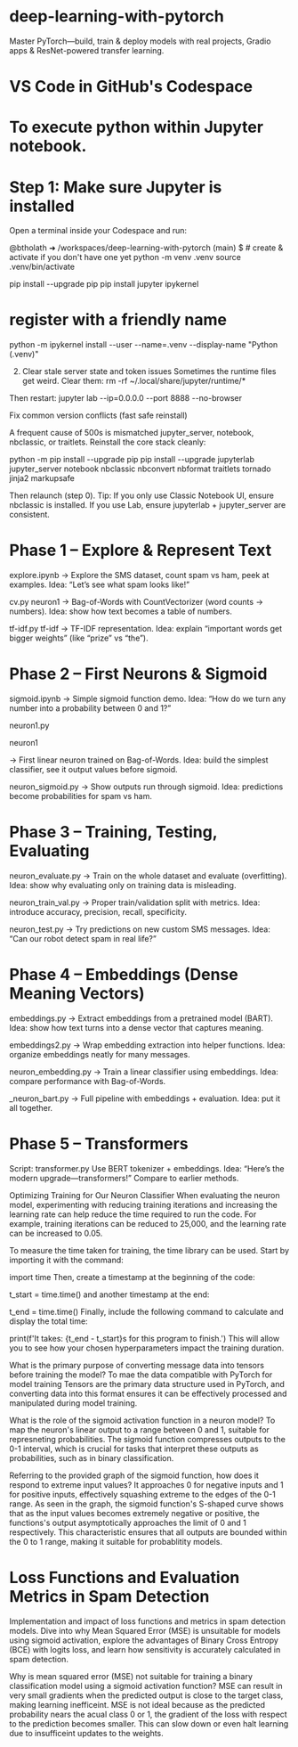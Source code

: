 # deep-learning-with-pytorch
Master PyTorch—build, train &amp; deploy models with real projects, Gradio apps &amp; ResNet-powered transfer learning.


# VS Code in GitHub's Codespace
# To execute python within Jupyter notebook.
# Step 1: Make sure Jupyter is installed
Open a terminal inside your Codespace and run:

@btholath ➜ /workspaces/deep-learning-with-pytorch (main) $ # create & activate if you don't have one yet
python -m venv .venv
source .venv/bin/activate

pip install --upgrade pip
pip install jupyter ipykernel

# register with a friendly name
python -m ipykernel install --user --name=.venv --display-name "Python (.venv)"



2) Clear stale server state and token issues
Sometimes the runtime files get weird. Clear them:
rm -rf ~/.local/share/jupyter/runtime/*


Then restart:
jupyter lab --ip=0.0.0.0 --port 8888 --no-browser


Fix common version conflicts (fast safe reinstall)

A frequent cause of 500s is mismatched jupyter_server, notebook, nbclassic, or traitlets. Reinstall the core stack cleanly:

python -m pip install --upgrade pip
pip install --upgrade jupyterlab jupyter_server notebook nbclassic nbconvert nbformat traitlets tornado jinja2 markupsafe

Then relaunch (step 0).
Tip: If you only use Classic Notebook UI, ensure nbclassic is installed. If you use Lab, ensure jupyterlab + jupyter_server are consistent.




# Phase 1 – Explore & Represent Text

explore.ipynb → Explore the SMS dataset, count spam vs ham, peek at examples.
Idea: “Let’s see what spam looks like!”

cv.py neuron1  → Bag-of-Words with CountVectorizer (word counts → numbers).
Idea: show how text becomes a table of numbers.

tf-idf.py tf-idf  → TF-IDF representation.
Idea: explain “important words get bigger weights” (like “prize” vs “the”).


# Phase 2 – First Neurons & Sigmoid

sigmoid.ipynb → Simple sigmoid function demo.
Idea: “How do we turn any number into a probability between 0 and 1?”

neuron1.py

neuron1

 → First linear neuron trained on Bag-of-Words.
Idea: build the simplest classifier, see it output values before sigmoid.

neuron_sigmoid.py → Show outputs run through sigmoid.
Idea: predictions become probabilities for spam vs ham.



# Phase 3 – Training, Testing, Evaluating

neuron_evaluate.py → Train on the whole dataset and evaluate (overfitting).
Idea: show why evaluating only on training data is misleading.

neuron_train_val.py → Proper train/validation split with metrics.
Idea: introduce accuracy, precision, recall, specificity.

neuron_test.py → Try predictions on new custom SMS messages.
Idea: “Can our robot detect spam in real life?”


# Phase 4 – Embeddings (Dense Meaning Vectors)

embeddings.py → Extract embeddings from a pretrained model (BART).
Idea: show how text turns into a dense vector that captures meaning.

embeddings2.py → Wrap embedding extraction into helper functions.
Idea: organize embeddings neatly for many messages.

neuron_embedding.py → Train a linear classifier using embeddings.
Idea: compare performance with Bag-of-Words.

_neuron_bart.py → Full pipeline with embeddings + evaluation.
Idea: put it all together.




# Phase 5 – Transformers
Script: transformer.py
Use BERT tokenizer + embeddings.
Idea: “Here’s the modern upgrade—transformers!” Compare to earlier methods.




Optimizing Training for Our Neuron Classifier
When evaluating the neuron model, experimenting with reducing training iterations and increasing the learning rate can help reduce the time required to run the code. For example, training iterations can be reduced to 25,000, and the learning rate can be increased to 0.05.

To measure the time taken for training, the time library can be used. Start by importing it with the command:

import time
Then, create a timestamp at the beginning of the code:

t_start = time.time()
and another timestamp at the end:

t_end = time.time()
Finally, include the following command to calculate and display the total time:

print(f'It takes: {t_end - t_start}s for this program to finish.')
This will allow you to see how your chosen hyperparameters impact the training duration.


What is the primary purpose of converting message data into tensors before training the model?
To mae the data compatible with PyTorch for model training
Tensors are the primary data structure used in PyTorch, and converting data into this format ensures it can be effectively processed  and manipulated during model training.


What is the role of the sigmoid activation function in a neuron model?
To map the neuron's linear output to a range between 0 and 1, suitable for represneting probabilities.
The sigmoid function compresses outputs to the 0-1 interval, which is crucial for tasks that interpret these outputs as probabilities, such as in binary classification.

Referring to the provided graph of the sigmoid function, how does it respond to extreme input values?
It approaches 0 for negative inputs and 1 for positive inputs, effectively squashing extreme to the edges of the 0-1 range.
As seen in the graph, the sigmoid function's S-shaped curve shows that as the input values becomes extremely negative or positive, the functions's output asymptotically approaches the limit of 0 and 1 respectively. This characteristic ensures that all outputs are bounded within the 0 to 1 range, making it suitable for probablitity models.

# Loss Functions and Evaluation Metrics in Spam Detection
Implementation and impact of loss functions and metrics in spam detection models. Dive into why Mean Squared Error (MSE) is unsuitable for models using sigmoid activation, explore the advantages of Binary Cross Entropy (BCE) with logits loss, and learn how sensitivity is accurately calculated in spam detection.

Why is mean squared error (MSE) not suitable for training a binary classification model using a sigmoid activation function?
MSE can result in very small gradients when the predicted output is close to the target class, making learning inefficeint.
MSE is not ideal because as the predicted probability nears the acual class 0 or 1, the gradient of the loss with respect to the prediction becomes smaller.
This can slow down or even halt learning due to insufficeint updates to the weights.

